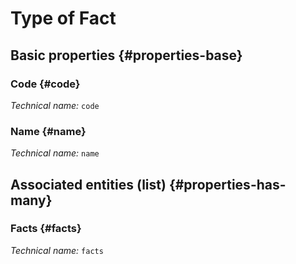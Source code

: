 # Type of Fact
<!--- THIS FILE IS GENERATED PLEASE DO NOT EDIT IT DIRECTLY --->



## Basic properties {#properties-base}

### Code {#code}



*Technical name:* ```code```

### Name {#name}



*Technical name:* ```name```




## Associated entities (list) {#properties-has-many}

### Facts {#facts}



*Technical name:* ```facts```




